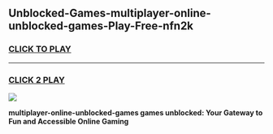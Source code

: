 
## Unblocked-Games-multiplayer-online-unblocked-games-Play-Free-nfn2k
<h3>
<a href="https://premium76.site?title=multiplayer-online-unblocked-games&ref=15A">CLICK TO PLAY</a></h3>
<hr>

<h3>
<a href="https://premium76.site?title=multiplayer-online-unblocked-games&ref=15A">CLICK 2 PLAY</a>
  
</h3>

<a href="https://premium76.site?title=multiplayer-online-unblocked-games&ref=15A"><img src="https://clearcache.store/games.png"></a>


**multiplayer-online-unblocked-games games unblocked: Your Gateway to Fun and Accessible Online Gaming**
